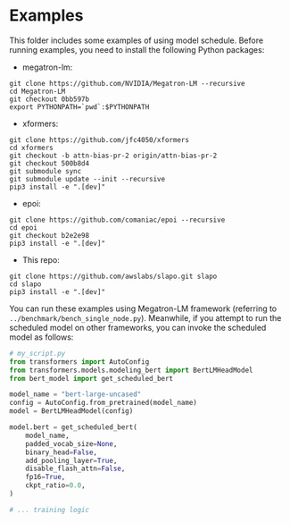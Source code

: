 <!--- Copyright Amazon.com, Inc. or its affiliates. All Rights Reserved. -->
<!--- SPDX-License-Identifier: Apache-2.0  -->

# Examples

This folder includes some examples of using model schedule. 
Before running examples, you need to install the following Python packages:

- megatron-lm:
```
git clone https://github.com/NVIDIA/Megatron-LM --recursive
cd Megatron-LM
git checkout 0bb597b
export PYTHONPATH=`pwd`:$PYTHONPATH
```

- xformers:
```
git clone https://github.com/jfc4050/xformers
cd xformers
git checkout -b attn-bias-pr-2 origin/attn-bias-pr-2
git checkout 500b8d4
git submodule sync 
git submodule update --init --recursive
pip3 install -e ".[dev]"
```

- epoi:
```
git clone https://github.com/comaniac/epoi --recursive
cd epoi
git checkout b2e2e98
pip3 install -e ".[dev]"
```

- This repo:
```
git clone https://github.com/awslabs/slapo.git slapo
cd slapo
pip3 install -e ".[dev]"
```

You can run these examples using Megatron-LM framework (referring to `../benchmark/bench_single_node.py`).
Meanwhile, if you attempt to run the scheduled model on other frameworks, you can invoke
the scheduled model as follows:

```python
# my_script.py
from transformers import AutoConfig
from transformers.models.modeling_bert import BertLMHeadModel
from bert_model import get_scheduled_bert

model_name = "bert-large-uncased"
config = AutoConfig.from_pretrained(model_name)
model = BertLMHeadModel(config)

model.bert = get_scheduled_bert(
    model_name,
    padded_vocab_size=None,
    binary_head=False,
    add_pooling_layer=True,
    disable_flash_attn=False,
    fp16=True,
    ckpt_ratio=0.0,
)

# ... training logic
```
